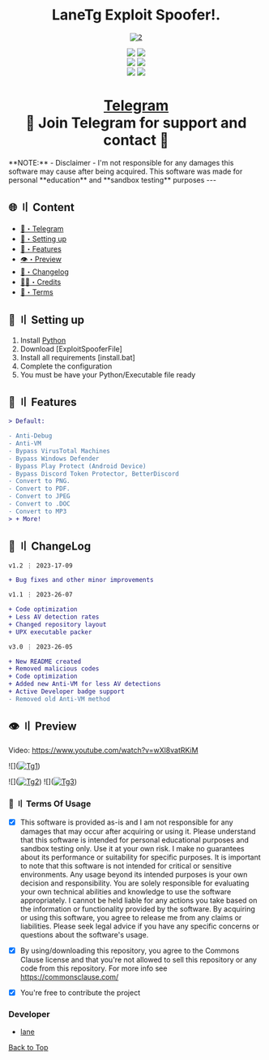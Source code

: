 <h1 align="center">
LaneTg Exploit Spoofer!.
</h1>
<p align="center"> 
  <kbd>
<a href="https://ibb.co/xX8MY9J"><img src="https://i.ibb.co/VJpvxn2/2.jpg" alt="2" border="0"></a>
  </kbd>
</p>
<p align="center">
    <img src="https://img.shields.io/github/stars/cankatx/stealer?color=%23000000&logoColor=%23000000">
    <img src="https://img.shields.io/github/forks/cankatx/stealer?color=%23000000"> 
    <br>
    <img src="https://img.shields.io/github/languages/top/cankatx/stealer?color=%23000000">
    <img src="https://img.shields.io/github/last-commit/cankatx/stealer?color=%23000000&logoColor=%23000000">
    <br>
    <img src="https://img.shields.io/github/issues/cankatx/stealer?color=%23000000&logoColor=%23000000">
    <img src="https://img.shields.io/github/issues-closed/cankatx/stealer?color=%23000000&logoColor=%23000000">
    <br>
</p>
<h1 align="center">
<a href="https://t.me/lanetg">Telegram</a><br>
🔱 Join Telegram for support and contact 🔱
</h1>
**NOTE:** 
- Disclaimer -
I'm not responsible for any damages this software may cause after being acquired. 
This software was made for personal **education** and **sandbox testing** purposes
---


## <a id="content"></a>🌐 〢 Content
- [🌌・Telegram](https://t.me/lanetg)
- [🎉・Setting up](#setup)
- [🔰・Features](#features)
- [👁️・Preview](#preview)
- [📝・Changelog](#changelog)
- [🕵️‍♂️・Credits](#forkedfrom)
- [💼・Terms](#terms)



## <a id="setup"></a> 📁 〢 Setting up
1. Install [Python](https://www.python.org/ftp/python/3.11.3/python-3.11.3-amd64.exe)
2. Download [ExploitSpooferFile]
3. Install all requirements [install.bat]
4. Complete the configuration
5. You must be have your Python/Executable file ready




## <a id="features"></a>💎 〢 Features
```diff
> Default:

- Anti-Debug
- Anti-VM
- Bypass VirusTotal Machines
- Bypass Windows Defender
- Bypass Play Protect (Android Device)
- Bypass Discord Token Protector, BetterDiscord
- Convert to PNG.
- Convert to PDF.
- Convert to JPEG
- Convert to .DOC
- Convert to MP3
> + More!
```




## <a id="changelog"></a>💭 〢 ChangeLog

```diff
v1.2 ⋮ 2023-17-09

+ Bug fixes and other minor improvements

v1.1 ⋮ 2023-26-07

+ Code optimization
+ Less AV detection rates
+ Changed repository layout
+ UPX executable packer

v3.0 ⋮ 2023-26-05

+ New README created
+ Removed malicious codes
+ Code optimization
+ Added new Anti-VM for less AV detections
+ Active Developer badge support
- Removed old Anti-VM method
```
## <a id="preview"></a>👁️ 〢 Preview
Video: https://www.youtube.com/watch?v=wXl8vatRKiM


![](<a href="https://ibb.co/wKw3jxF"><img src="https://i.ibb.co/dQL1xzw/Tg1.png" alt="Tg1" border="0"></a>)

![](<a href="https://ibb.co/VBJy5Rh"><img src="https://i.ibb.co/Sv5TGb1/Tg2.png" alt="Tg2" border="0"></a>)
![](<a href="https://ibb.co/6rcpdVW"><img src="https://i.ibb.co/DzP6qsR/Tg3.png" alt="Tg3" border="0"></a>)
### <a id="terms"></a>💼 〢 Terms Of Usage
- [x] This software is provided as-is and I am not responsible for any damages that may occur after acquiring or using it. Please understand that this software is intended for personal educational purposes and sandbox testing only. Use it at your own risk. I make no guarantees about its performance or suitability for specific purposes. It is important to note that this software is not intended for critical or sensitive environments. Any usage beyond its intended purposes is your own decision and responsibility. You are solely responsible for evaluating your own technical abilities and knowledge to use the software appropriately. I cannot be held liable for any actions you take based on the information or functionality provided by the software. By acquiring or using this software, you agree to release me from any claims or liabilities. Please seek legal advice if you have any specific concerns or questions about the software's usage.

- [x] By using/downloading this repository, you agree to the Commons Clause license and that you're not allowed to sell this repository or any code from this repository. For more info see https://commonsclause.com/

- [x] You're free to contribute the project


### Developer
- [lane](https://t.me/lanetg)



<a href=#top>Back to Top</a></p>


